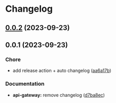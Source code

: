 # Changelog

## [0.0.2](https://github.com/fasenderos/bitify/compare/@bitify/release-it-v0.0.1...@bitify/release-it-v0.0.2) (2023-09-23)

## 0.0.1 (2023-09-23)

### Chore

- add release action + auto changelog ([aa6a17b](https://github.com/fasenderos/bitify/commit/aa6a17b98a66173f917f972651d024d68decf87c))

### Documentation

- **api-gateway:** remove changelog ([d7ba8ec](https://github.com/fasenderos/bitify/commit/d7ba8ec64cb8b4883b774956a98711696d57e3e0))

